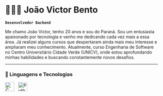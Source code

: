 # 👨🏻‍💻 João Victor Bento

**`Desenvolvedor Backend`**

Me chamo João Victor, tenho 20 anos e sou do Paraná. Sou um entusiasta apaixonado por tecnologia e venho me dedicando cada vez mais a essa área. Já realizei alguns cursos que despertaram ainda mais meu interesse e ampliaram meu conhecimento. Atualmente, curso Engenharia de Software no Centro Universitário Cidade Verde (UNICV), onde estou aprofundando minhas habilidades e buscando constantemente novos desafios.

---

### 🤖 Linguagens e Tecnologias

<img 
    align="left" 
    alt="C"
    title="C" 
    width="30px" 
    style="padding-right: 10px;" 
    src="https://cdn.jsdelivr.net/gh/devicons/devicon@latest/icons/c/c-plain.svg"
/>
<img 
    align="left" 
    alt="Python" 
    title="Python"
    width="30px" 
    style="padding-right: 10px;" 
    src="https://cdn.jsdelivr.net/gh/devicons/devicon@latest/icons/python/python-original.svg" 
/>

<br/>
<br/>
